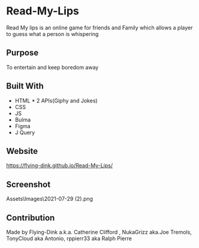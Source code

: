 # Read-My-Lips
Read My lips is an online game for friends and Family which allows a player to guess what a person is whispering
## Purpose
To entertain and keep boredom away 

## Built With
* HTML  * 2 APIs(Giphy and Jokes)
* CSS
* JS
* Bulma
* Figma
* J Query
## Website
 https://flying-dink.github.io/Read-My-Lips/

## Screenshot
  Assets\Images\2021-07-29 (2).png      

## Contribution
Made by Flying-Dink a.k.a. Catherine Clifford , NukaGrizz aka.Joe Tremols, TonyCloud aka Antonio, rppierr33 aka Ralph Pierre
